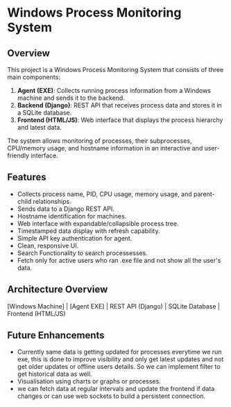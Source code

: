 # Windows Process Monitoring System

## Overview
This project is a Windows Process Monitoring System that consists of three main components:

1. **Agent (EXE)**: Collects running process information from a Windows machine and sends it to the backend.
2. **Backend (Django)**: REST API that receives process data and stores it in a SQLite database.
3. **Frontend (HTML/JS)**: Web interface that displays the process hierarchy and latest data.

The system allows monitoring of processes, their subprocesses, CPU/memory usage, and hostname information in an interactive and user-friendly interface.

## Features

- Collects process name, PID, CPU usage, memory usage, and parent-child relationships.
- Sends data to a Django REST API.
- Hostname identification for machines.
- Web interface with expandable/collapsible process tree.
- Timestamped data display with refresh capability.
- Simple API key authentication for agent.
- Clean, responsive UI.
- Search Functionality to search processesses.
- Fetch only for active users who ran .exe file and not show all the user's data.
## Architecture Overview

[Windows Machine]
|
[Agent EXE]
|
REST API (Django)
|
SQLite Database
|
Frontend (HTML/JS)

## Future Enhancements
- Currently same data is getting updated for processes everytime we run exe, this is done to improve visibility and only get latest updates and not get older updates or offline users details. So we can implement filter to get historical data as well.
- Visualisation using charts or graphs or processes.
- we can fetch data at regular intervals and update the frontend if data changes or can use web sockets to build a persistent connection.
  
